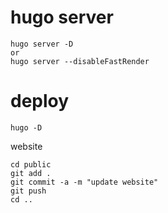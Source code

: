 # hugo server

```
hugo server -D
or
hugo server --disableFastRender
```

# deploy
```
hugo -D
```

website
``` 
cd public
git add .
git commit -a -m "update website"
git push
cd ..
```
